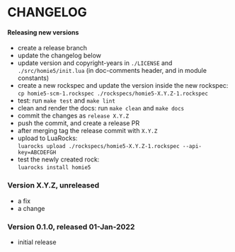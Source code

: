 # CHANGELOG

#### Releasing new versions

- create a release branch
- update the changelog below
- update version and copyright-years in `./LICENSE` and `./src/homie5/init.lua` (in doc-comments
  header, and in module constants)
- create a new rockspec and update the version inside the new rockspec:<br/>
  `cp homie5-scm-1.rockspec ./rockspecs/homie5-X.Y.Z-1.rockspec`
- test: run `make test` and `make lint`
- clean and render the docs: run `make clean` and `make docs`
- commit the changes as `release X.Y.Z`
- push the commit, and create a release PR
- after merging tag the release commit with `X.Y.Z`
- upload to LuaRocks:<br/>
  `luarocks upload ./rockspecs/homie5-X.Y.Z-1.rockspec --api-key=ABCDEFGH`
- test the newly created rock:<br/>
  `luarocks install homie5`

### Version X.Y.Z, unreleased

- a fix
- a change

### Version 0.1.0, released 01-Jan-2022

- initial release
